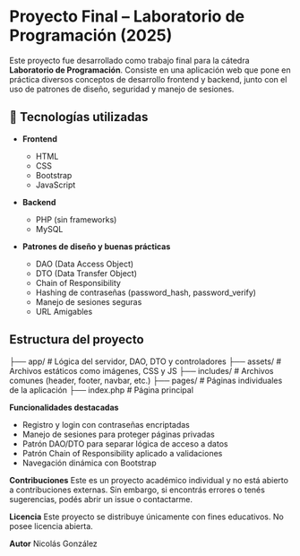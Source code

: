 # Proyecto Final – Laboratorio de Programación (2025)

Este proyecto fue desarrollado como trabajo final para la cátedra **Laboratorio de Programación**. Consiste en una aplicación web que pone en práctica diversos conceptos de desarrollo frontend y backend, 
junto con el uso de patrones de diseño, seguridad y manejo de sesiones.

## 🔧 Tecnologías utilizadas

- **Frontend**
  - HTML
  - CSS
  - Bootstrap
  - JavaScript

- **Backend**
  - PHP (sin frameworks)
  - MySQL

- **Patrones de diseño y buenas prácticas**
  - DAO (Data Access Object)
  - DTO (Data Transfer Object)
  - Chain of Responsibility
  - Hashing de contraseñas (password_hash, password_verify)
  - Manejo de sesiones seguras
  - URL Amigables

## **Estructura del proyecto**

├── app/ # Lógica del servidor, DAO, DTO y controladores
├── assets/ # Archivos estáticos como imágenes, CSS y JS
├── includes/ # Archivos comunes (header, footer, navbar, etc.)
├── pages/ # Páginas individuales de la aplicación
├── index.php # Página principal

**Funcionalidades destacadas**
- Registro y login con contraseñas encriptadas
- Manejo de sesiones para proteger páginas privadas
- Patrón DAO/DTO para separar lógica de acceso a datos
- Patrón Chain of Responsibility aplicado a validaciones
- Navegación dinámica con Bootstrap

**Contribuciones**
Este es un proyecto académico individual y no está abierto a contribuciones externas. Sin embargo, si encontrás errores o tenés sugerencias, podés abrir un issue o contactarme.

**Licencia**
Este proyecto se distribuye únicamente con fines educativos. No posee licencia abierta.

**Autor**
Nicolás González

